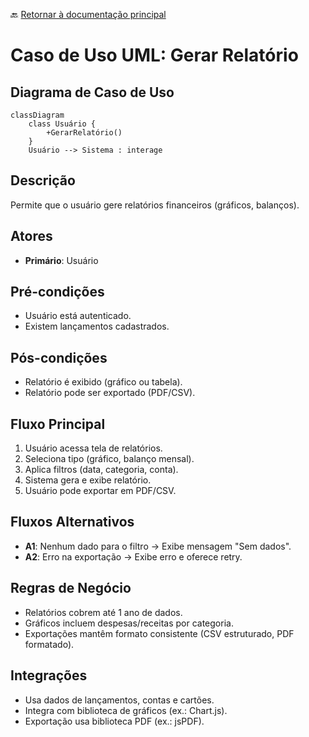🔙 [Retornar à documentação principal](../../README.md)

# Caso de Uso UML: Gerar Relatório

## Diagrama de Caso de Uso

```mermaid
classDiagram
    class Usuário {
        +GerarRelatório()
    }
    Usuário --> Sistema : interage
```

## Descrição

Permite que o usuário gere relatórios financeiros (gráficos, balanços).

## Atores

- **Primário**: Usuário

## Pré-condições

- Usuário está autenticado.
- Existem lançamentos cadastrados.

## Pós-condições

- Relatório é exibido (gráfico ou tabela).
- Relatório pode ser exportado (PDF/CSV).

## Fluxo Principal

1. Usuário acessa tela de relatórios.
2. Seleciona tipo (gráfico, balanço mensal).
3. Aplica filtros (data, categoria, conta).
4. Sistema gera e exibe relatório.
5. Usuário pode exportar em PDF/CSV.

## Fluxos Alternativos

- **A1**: Nenhum dado para o filtro → Exibe mensagem "Sem dados".
- **A2**: Erro na exportação → Exibe erro e oferece retry.

## Regras de Negócio

- Relatórios cobrem até 1 ano de dados.
- Gráficos incluem despesas/receitas por categoria.
- Exportações mantêm formato consistente (CSV estruturado, PDF formatado).

## Integrações

- Usa dados de lançamentos, contas e cartões.
- Integra com biblioteca de gráficos (ex.: Chart.js).
- Exportação usa biblioteca PDF (ex.: jsPDF).

